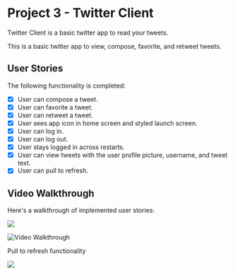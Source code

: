 # Project 3 - Twitter Client

Twitter Client is a basic twitter app to read your tweets.

This is a basic twitter app to view, compose, favorite, and retweet tweets.

## User Stories

The following functionality is completed:

- [x] User can compose a tweet.
- [x] User can favorite a tweet. 
- [x] User can retweet a tweet.
- [x] User sees app icon in home screen and styled launch screen. 
- [x] User can log in.
- [x] User can log out. 
- [x] User stays logged in across restarts. 
- [x] User can view tweets with the user profile picture, username, and tweet text. 
- [x] User can pull to refresh. 

## Video Walkthrough

Here's a walkthrough of implemented user stories:

<img src='https://i.imgur.com/oGm4HTS.gif' width='' />

<img src='https://i.imgur.com/gxwncI1.gif' title='Video Walkthrough' width='' alt='Video Walkthrough' /><br>

Pull to refresh functionality

<img src='https://i.imgur.com/y7NTFXN.gif' width='' /><br>


